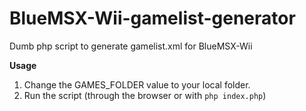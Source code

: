 # BlueMSX-Wii-gamelist-generator
Dumb php script to generate gamelist.xml for BlueMSX-Wii

**Usage**
1. Change the GAMES_FOLDER value to your local folder.
2. Run the script (through the browser or with `php index.php`)
